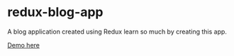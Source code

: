 # redux-blog-app
A blog application created using Redux learn so much by creating this app.

[Demo here](https://aquamarine-granita-8d2cbe.netlify.app/)
